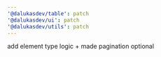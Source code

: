 ```yaml
---
'@dalukasdev/table': patch
'@dalukasdev/ui': patch
'@dalukasdev/utils': patch
---
```


add element type logic + made pagination optional
